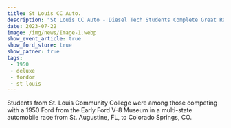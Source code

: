 ```yaml
---
title: St Louis CC Auto.
description: "St Louis CC Auto - Diesel Tech Students Complete Great Race in 1950 Deluxe Fordor"
date: 2023-07-22
image: /img/news/Image-1.webp
show_event_article: true
show_ford_store: true
show_patner: true
tags: 
 - 1950 
 - deluxe
 - fordor
 - st louis
---
```


Students from St. Louis Community College were among those competing with a 1950 Ford from the Early Ford V-8 Museum in a multi-state automobile race from St. Augustine, FL, to Colorado Springs, CO.

